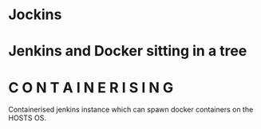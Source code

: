 # Jockins
# Jenkins and Docker sitting in a tree
# C O N T A I N E R I S I N G

Containerised jenkins instance which can spawn docker containers on the HOSTS OS.
